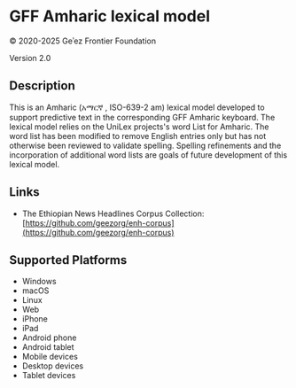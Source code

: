 GFF Amharic lexical model
===================

© 2020-2025 Geʾez Frontier Foundation

Version 2.0

Description
-----------
This is an Amharic (አማርኛ , ISO-639-2 am) lexical model developed to support predictive text in the
corresponding GFF Amharic keyboard.  The lexical model relies on the UniLex projects's word
List for Amharic.  The word list has been modified to remove English entries only but has not 
otherwise been reviewed to validate spelling. Spelling refinements and the incorporation of additional
word lists are goals of future development of this lexical model.


Links
-----
* The Ethiopian News Headlines Corpus Collection: [https://github.com/geezorg/enh-corpus](https://github.com/geezorg/enh-corpus)


Supported Platforms
-------------------
 * Windows
 * macOS
 * Linux
 * Web
 * iPhone
 * iPad
 * Android phone
 * Android tablet
 * Mobile devices
 * Desktop devices
 * Tablet devices

